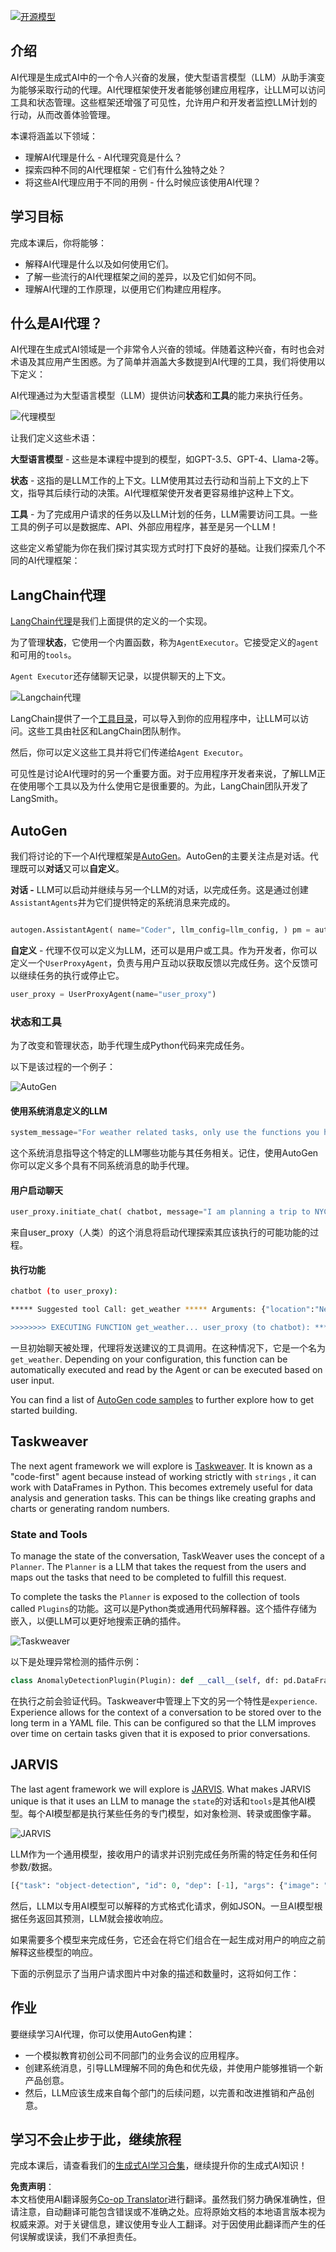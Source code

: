 <!--
CO_OP_TRANSLATOR_METADATA:
{
  "original_hash": "11f03c81f190d9cbafd0f977dcbede6c",
  "translation_date": "2025-05-20T07:09:53+00:00",
  "source_file": "17-ai-agents/README.md",
  "language_code": "zh"
}
-->
[![开源模型](../../../translated_images/17-lesson-banner.85938ffe06e157e1dfc9ae2fcf0de326892e71c463f62b397291ad54bd8e9602.zh.png)](https://aka.ms/gen-ai-lesson17-gh?WT.mc_id=academic-105485-koreyst)

## 介绍

AI代理是生成式AI中的一个令人兴奋的发展，使大型语言模型（LLM）从助手演变为能够采取行动的代理。AI代理框架使开发者能够创建应用程序，让LLM可以访问工具和状态管理。这些框架还增强了可见性，允许用户和开发者监控LLM计划的行动，从而改善体验管理。

本课将涵盖以下领域：

- 理解AI代理是什么 - AI代理究竟是什么？
- 探索四种不同的AI代理框架 - 它们有什么独特之处？
- 将这些AI代理应用于不同的用例 - 什么时候应该使用AI代理？

## 学习目标

完成本课后，你将能够：

- 解释AI代理是什么以及如何使用它们。
- 了解一些流行的AI代理框架之间的差异，以及它们如何不同。
- 理解AI代理的工作原理，以便用它们构建应用程序。

## 什么是AI代理？

AI代理在生成式AI领域是一个非常令人兴奋的领域。伴随着这种兴奋，有时也会对术语及其应用产生困惑。为了简单并涵盖大多数提到AI代理的工具，我们将使用以下定义：

AI代理通过为大型语言模型（LLM）提供访问**状态**和**工具**的能力来执行任务。

![代理模型](../../../translated_images/what-agent.61a7315e4b722e06561f6c93e682a51357308b53884f00af289b5a81e3e65242.zh.png)

让我们定义这些术语：

**大型语言模型** - 这些是本课程中提到的模型，如GPT-3.5、GPT-4、Llama-2等。

**状态** - 这指的是LLM工作的上下文。LLM使用其过去行动和当前上下文的上下文，指导其后续行动的决策。AI代理框架使开发者更容易维护这种上下文。

**工具** - 为了完成用户请求的任务以及LLM计划的任务，LLM需要访问工具。一些工具的例子可以是数据库、API、外部应用程序，甚至是另一个LLM！

这些定义希望能为你在我们探讨其实现方式时打下良好的基础。让我们探索几个不同的AI代理框架：

## LangChain代理

[LangChain代理](https://python.langchain.com/docs/how_to/#agents?WT.mc_id=academic-105485-koreyst)是我们上面提供的定义的一个实现。

为了管理**状态**，它使用一个内置函数，称为`AgentExecutor`。它接受定义的`agent`和可用的`tools`。

`Agent Executor`还存储聊天记录，以提供聊天的上下文。

![Langchain代理](../../../translated_images/langchain-agents.4709b559c14be8903a59abf4ebef43916a23fac43924b133a7552121ff5e6730.zh.png)

LangChain提供了一个[工具目录](https://integrations.langchain.com/tools?WT.mc_id=academic-105485-koreyst)，可以导入到你的应用程序中，让LLM可以访问。这些工具由社区和LangChain团队制作。

然后，你可以定义这些工具并将它们传递给`Agent Executor`。

可见性是讨论AI代理时的另一个重要方面。对于应用程序开发者来说，了解LLM正在使用哪个工具以及为什么使用它是很重要的。为此，LangChain团队开发了LangSmith。

## AutoGen

我们将讨论的下一个AI代理框架是[AutoGen](https://microsoft.github.io/autogen/?WT.mc_id=academic-105485-koreyst)。AutoGen的主要关注点是对话。代理既可以**对话**又可以**自定义**。

**对话 -** LLM可以启动并继续与另一个LLM的对话，以完成任务。这是通过创建`AssistantAgents`并为它们提供特定的系统消息来完成的。

```python

autogen.AssistantAgent( name="Coder", llm_config=llm_config, ) pm = autogen.AssistantAgent( name="Product_manager", system_message="Creative in software product ideas.", llm_config=llm_config, )

```

**自定义** - 代理不仅可以定义为LLM，还可以是用户或工具。作为开发者，你可以定义一个`UserProxyAgent`，负责与用户互动以获取反馈以完成任务。这个反馈可以继续任务的执行或停止它。

```python
user_proxy = UserProxyAgent(name="user_proxy")
```

### 状态和工具

为了改变和管理状态，助手代理生成Python代码来完成任务。

以下是该过程的一个例子：

![AutoGen](../../../translated_images/autogen.8ac57409019150ec5a17c6381a92863116b19acce02604b4bf5681225dee62eb.zh.png)

#### 使用系统消息定义的LLM

```python
system_message="For weather related tasks, only use the functions you have been provided with. Reply TERMINATE when the task is done."
```

这个系统消息指导这个特定的LLM哪些功能与其任务相关。记住，使用AutoGen你可以定义多个具有不同系统消息的助手代理。

#### 用户启动聊天

```python
user_proxy.initiate_chat( chatbot, message="I am planning a trip to NYC next week, can you help me pick out what to wear? ", )

```

来自user_proxy（人类）的这个消息将启动代理探索其应该执行的可能功能的过程。

#### 执行功能

```bash
chatbot (to user_proxy):

***** Suggested tool Call: get_weather ***** Arguments: {"location":"New York City, NY","time_periond:"7","temperature_unit":"Celsius"} ******************************************************** --------------------------------------------------------------------------------

>>>>>>>> EXECUTING FUNCTION get_weather... user_proxy (to chatbot): ***** Response from calling function "get_weather" ***** 112.22727272727272 EUR ****************************************************************

```

一旦初始聊天被处理，代理将发送建议的工具调用。在这种情况下，它是一个名为`get_weather`. Depending on your configuration, this function can be automatically executed and read by the Agent or can be executed based on user input.

You can find a list of [AutoGen code samples](https://microsoft.github.io/autogen/docs/Examples/?WT.mc_id=academic-105485-koreyst) to further explore how to get started building.

## Taskweaver

The next agent framework we will explore is [Taskweaver](https://microsoft.github.io/TaskWeaver/?WT.mc_id=academic-105485-koreyst). It is known as a "code-first" agent because instead of working strictly with `strings` , it can work with DataFrames in Python. This becomes extremely useful for data analysis and generation tasks. This can be things like creating graphs and charts or generating random numbers.

### State and Tools

To manage the state of the conversation, TaskWeaver uses the concept of a `Planner`. The `Planner` is a LLM that takes the request from the users and maps out the tasks that need to be completed to fulfill this request.

To complete the tasks the `Planner` is exposed to the collection of tools called `Plugins`的功能。这可以是Python类或通用代码解释器。这个插件存储为嵌入，以便LLM可以更好地搜索正确的插件。

![Taskweaver](../../../translated_images/taskweaver.c0997002a3df51572f6cad019c41202b7c2110cbfcccc4af2e5d6a0ace4b4545.zh.png)

以下是处理异常检测的插件示例：

```python
class AnomalyDetectionPlugin(Plugin): def __call__(self, df: pd.DataFrame, time_col_name: str, value_col_name: str):
```

在执行之前会验证代码。Taskweaver中管理上下文的另一个特性是`experience`. Experience allows for the context of a conversation to be stored over to the long term in a YAML file. This can be configured so that the LLM improves over time on certain tasks given that it is exposed to prior conversations.

## JARVIS

The last agent framework we will explore is [JARVIS](https://github.com/microsoft/JARVIS?tab=readme-ov-file?WT.mc_id=academic-105485-koreyst). What makes JARVIS unique is that it uses an LLM to manage the `state`的对话和`tools`是其他AI模型。每个AI模型都是执行某些任务的专门模型，如对象检测、转录或图像字幕。

![JARVIS](../../../translated_images/jarvis.d41d7c4c81bf015bd7ced7f1108abdec56b312472aaf3f63b5b0e82a5f4fb395.zh.png)

LLM作为一个通用模型，接收用户的请求并识别完成任务所需的特定任务和任何参数/数据。

```python
[{"task": "object-detection", "id": 0, "dep": [-1], "args": {"image": "e1.jpg" }}]
```

然后，LLM以专用AI模型可以解释的方式格式化请求，例如JSON。一旦AI模型根据任务返回其预测，LLM就会接收响应。

如果需要多个模型来完成任务，它还会在将它们组合在一起生成对用户的响应之前解释这些模型的响应。

下面的示例显示了当用户请求图片中对象的描述和数量时，这将如何工作：

## 作业

要继续学习AI代理，你可以使用AutoGen构建：

- 一个模拟教育初创公司不同部门的业务会议的应用程序。
- 创建系统消息，引导LLM理解不同的角色和优先级，并使用户能够推销一个新产品创意。
- 然后，LLM应该生成来自每个部门的后续问题，以完善和改进推销和产品创意。

## 学习不会止步于此，继续旅程

完成本课后，请查看我们的[生成式AI学习合集](https://aka.ms/genai-collection?WT.mc_id=academic-105485-koreyst)，继续提升你的生成式AI知识！

**免责声明**：  
本文档使用AI翻译服务[Co-op Translator](https://github.com/Azure/co-op-translator)进行翻译。虽然我们努力确保准确性，但请注意，自动翻译可能包含错误或不准确之处。应将原始文档的本地语言版本视为权威来源。对于关键信息，建议使用专业人工翻译。对于因使用此翻译而产生的任何误解或误读，我们不承担责任。